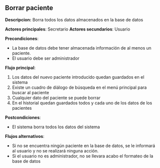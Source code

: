 ## Borrar paciente

**Descripcion:** Borra todos los datos almacenados en la base de datos

**Actores principales**: Secretario
**Actores secundarios**: Usuario

**Precondiciones**: 

* La base de datos debe tener almacenada información de al menos un paciente.
* El usuario debe ser administrador

**Flujo principal**:
1.	Los datos del nuevo paciente introducido quedan guardados en el sistema
1.	Existe un cuadro de diálogo de búsqueda en el menú principal para buscar al paciente
1.	Cualquier dato del paciente se puede borrar
1.	En el historial quedan guardados todos y cada uno de los datos de los pacientes


**Postcondiciones**: 

* El sistema borra todos los datos del sistema

**Flujos alternativos**:

* Si no se encuentra ningún paciente en la base de datos, se le informará al usuario y no se realizará ninguna acción.
* Si el usuario no es administrador, no se llevara acabo el formateo de la base de datos


